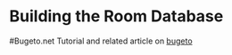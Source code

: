 Building the Room Database
=====================================
#Bugeto.net
Tutorial and related article on [bugeto](https://bugeto.net/blog/mobileprograming-java/constraintlayout-2)
